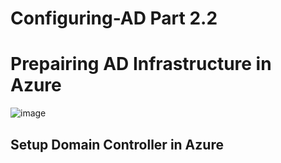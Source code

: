 # Configuring-AD Part 2.2

<h1>Prepairing AD Infrastructure in Azure</h1>

![image](https://github.com/user-attachments/assets/3b32e7e9-8b18-4233-8a94-dde8afc44543)

<h2>Setup Domain Controller in Azure</h2>

